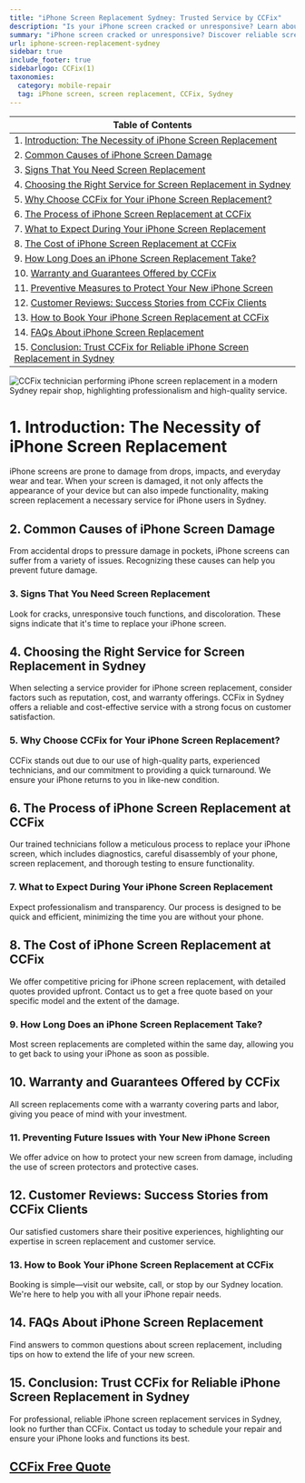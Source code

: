 ```yaml
---
title: "iPhone Screen Replacement Sydney: Trusted Service by CCFix"
description: "Is your iPhone screen cracked or unresponsive? Learn about reliable screen replacement services at CCFix in Sydney. Get a free quote today!"
summary: "iPhone screen cracked or unresponsive? Discover reliable screen replacement services at CCFix in Sydney. Get a free quote today!"
url: iphone-screen-replacement-sydney
sidebar: true
include_footer: true
sidebarlogo: CCFix(1)
taxonomies:
  category: mobile-repair
  tag: iPhone screen, screen replacement, CCFix, Sydney
---
```


| **Table of Contents**                                               |
|---------------------------------------------------------------------|
| 1. [Introduction: The Necessity of iPhone Screen Replacement](#1-introduction-the-necessity-of-iphone-screen-replacement) |
| 2. [Common Causes of iPhone Screen Damage](#2-common-causes-of-iphone-screen-damage) |
| 3. [Signs That You Need Screen Replacement](#3-signs-that-you-need-screen-replacement) |
| 4. [Choosing the Right Service for Screen Replacement in Sydney](#4-choosing-the-right-service-for-screen-replacement-in-sydney) |
| 5. [Why Choose CCFix for Your iPhone Screen Replacement?](#5-why-choose-ccfix-for-your-iphone-screen-replacement) |
| 6. [The Process of iPhone Screen Replacement at CCFix](#6-the-process-of-iphone-screen-replacement-at-ccfix) |
| 7. [What to Expect During Your iPhone Screen Replacement](#7-what-to-expect-during-your-iphone-screen-replacement) |
| 8. [The Cost of iPhone Screen Replacement at CCFix](#8-the-cost-of-iphone-screen-replacement-at-ccfix) |
| 9. [How Long Does an iPhone Screen Replacement Take?](#9-how-long-does-an-iphone-screen-replacement-take) |
| 10. [Warranty and Guarantees Offered by CCFix](#10-warranty-and-guarantees-offered-by-ccfix) |
| 11. [Preventive Measures to Protect Your New iPhone Screen](#11-preventive-measures-to-protect-your-new-iphone-screen) |
| 12. [Customer Reviews: Success Stories from CCFix Clients](#12-customer-reviews-success-stories-from-ccfix-clients) |
| 13. [How to Book Your iPhone Screen Replacement at CCFix](#13-how-to-book-your-iphone-screen-replacement-at-ccfix) |
| 14. [FAQs About iPhone Screen Replacement](#14-faqs-about-iphone-screen-replacement) |
| 15. [Conclusion: Trust CCFix for Reliable iPhone Screen Replacement in Sydney](#15-conclusion-trust-ccfix-for-reliable-iphone-screen-replacement-in-sydney) |


![CCFix technician performing iPhone screen replacement in a modern Sydney repair shop, highlighting professionalism and high-quality service.](/images/CCFix-iphone-screen-repair.webp "A professional technician at CCFix is shown replacing an iPhone screen. The technician, equipped with specialized tools, works in a clean, modern repair shop. The CCFix logo is clearly visible, emphasizing the brand's commitment to quality service in Sydney.")

# **1. Introduction: The Necessity of iPhone Screen Replacement**
iPhone screens are prone to damage from drops, impacts, and everyday wear and tear. When your screen is damaged, it not only affects the appearance of your device but can also impede functionality, making screen replacement a necessary service for iPhone users in Sydney.

## **2. Common Causes of iPhone Screen Damage**
From accidental drops to pressure damage in pockets, iPhone screens can suffer from a variety of issues. Recognizing these causes can help you prevent future damage.

### **3. Signs That You Need Screen Replacement**
Look for cracks, unresponsive touch functions, and discoloration. These signs indicate that it's time to replace your iPhone screen.

## **4. Choosing the Right Service for Screen Replacement in Sydney**
When selecting a service provider for iPhone screen replacement, consider factors such as reputation, cost, and warranty offerings. CCFix in Sydney offers a reliable and cost-effective service with a strong focus on customer satisfaction.

### **5. Why Choose CCFix for Your iPhone Screen Replacement?**
CCFix stands out due to our use of high-quality parts, experienced technicians, and our commitment to providing a quick turnaround. We ensure your iPhone returns to you in like-new condition.

## **6. The Process of iPhone Screen Replacement at CCFix**
Our trained technicians follow a meticulous process to replace your iPhone screen, which includes diagnostics, careful disassembly of your phone, screen replacement, and thorough testing to ensure functionality.

### **7. What to Expect During Your iPhone Screen Replacement**
Expect professionalism and transparency. Our process is designed to be quick and efficient, minimizing the time you are without your phone.

## **8. The Cost of iPhone Screen Replacement at CCFix**
We offer competitive pricing for iPhone screen replacement, with detailed quotes provided upfront. Contact us to get a free quote based on your specific model and the extent of the damage.

### **9. How Long Does an iPhone Screen Replacement Take?**
Most screen replacements are completed within the same day, allowing you to get back to using your iPhone as soon as possible.

## **10. Warranty and Guarantees Offered by CCFix**
All screen replacements come with a warranty covering parts and labor, giving you peace of mind with your investment.

### **11. Preventing Future Issues with Your New iPhone Screen**
We offer advice on how to protect your new screen from damage, including the use of screen protectors and protective cases.

## **12. Customer Reviews: Success Stories from CCFix Clients**
Our satisfied customers share their positive experiences, highlighting our expertise in screen replacement and customer service.

### **13. How to Book Your iPhone Screen Replacement at CCFix**
Booking is simple—visit our website, call, or stop by our Sydney location. We're here to help you with all your iPhone repair needs.

## **14. FAQs About iPhone Screen Replacement**
Find answers to common questions about screen replacement, including tips on how to extend the life of your new screen.

## **15. Conclusion: Trust CCFix for Reliable iPhone Screen Replacement in Sydney**
For professional, reliable iPhone screen replacement services in Sydney, look no further than CCFix. Contact us today to schedule your repair and ensure your iPhone looks and functions its best.

 ## [CCFix Free Quote](https://form.jotform.com/241402975332857)
